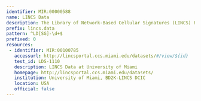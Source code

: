 ```yaml
---
identifier: MIR:00000588
name: LINCS Data
description: The Library of Network-Based Cellular Signatures (LINCS) Program aims to create a network-based understanding of biology by cataloguing changes in gene expression and other cellular processes that occur when cells are exposed to perturbing agents. The data is organized and available as datasets, each including experimental data, metadata and a description of the dataset and assay. The dataset group comprises datasets for the same experiment but with different data level results (data processed to a different level).
prefix: lincs.data
pattern: ^LD[SG]-\d+$
prefixed: 0
resources:
 - identifier: MIR:00100785
   accessurl: http://lincsportal.ccs.miami.edu/datasets/#/view/${id}
   test_id: LDS-1110
   description: LINCS Data at University of Miami
   homepage: http://lincsportal.ccs.miami.edu/datasets/
   institution: University of Miami, BD2K-LINCS DCIC
   location: USA
   official: false
---
```

